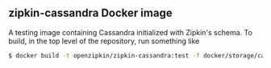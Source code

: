 ## zipkin-cassandra Docker image

A testing image containing Cassandra initialized with Zipkin's schema. To build, in the top level of
the repository, run something like

```bash
$ docker build -t openzipkin/zipkin-cassandra:test -f docker/storage/cassandra/Dockerfile .
```
